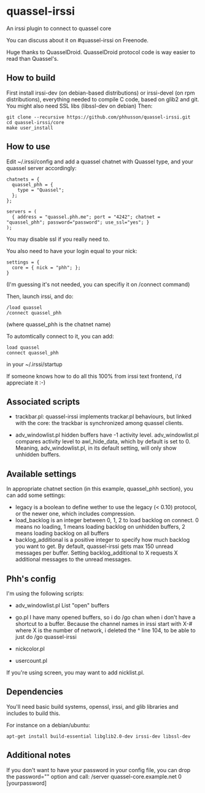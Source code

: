 quassel-irssi
=============

An irssi plugin to connect to quassel core

You can discuss about it on #quassel-irssi on Freenode.

Huge thanks to QuasselDroid. QuasselDroid protocol code is way easier to read than Quassel's.

How to build
------------

First install irssi-dev (on debian-based distributions) or irssi-devel (on rpm distributions),
everything needed to compile C code, based on glib2 and git. 
You might also need SSL libs (libssl-dev on debian)
Then:

    git clone --recursive https://github.com/phhusson/quassel-irssi.git
    cd quassel-irssi/core
    make user_install

How to use
----------

Edit ~/.irssi/config and add a quassel chatnet with Quassel type, and your quassel server accordingly:

    chatnets = {
      quassel_phh = {
        type = "Quassel";
      };
    };

    servers = (
      { address = "quassel.phh.me"; port = "4242"; chatnet = "quassel_phh"; password="password"; use_ssl="yes"; }
    );

You may disable ssl if you really need to.

You also need to have your login equal to your nick:

    settings = {
      core = { nick = "phh"; };
    }
  
(I'm guessing it's not needed, you can specifiy it on /connect command)

Then, launch irssi, and do:

    /load quassel
    /connect quassel_phh
  
(where quassel_phh is the chatnet name)

To automtically connect to it, you can add:

    load quassel
    connect quassel_phh
  
in your ~/.irssi/startup

If someone knows how to do all this 100% from irssi text frontend, i'd appreciate it :-)

Associated scripts
------------------

- trackbar.pl:
 quassel-irssi implements trackar.pl behaviours, but linked with the core:
 the trackbar is synchronized among quassel clients.

- adv_windowlist.pl
 hidden buffers have -1 activity level.
 adv_windowlist.pl compares activity level to awl_hide_data, which by default is set to 0.
 Meaning, adv_windowlist.pl, in its default setting, will only show unhidden buffers.


Available settings
------------------

In appropriate chatnet section (in this example, quassel_phh section), you can add some settings:
- legacy is a boolean to define wether to use the legacy (< 0.10) protocol, or the newer one, which includes compression.
- load_backlog is an integer between 0, 1, 2 to load backlog on connect.
 0 means no loading, 1 means loading backlog on unhidden buffers, 2 means loading backlog on all buffers
- backlog_additional is a positive integer to specify how much backlog you want to get.
 By default, quassel-irssi gets max 150 unread messages per buffer. Setting backlog_additional to X requests X additional messages to the unread messages.


Phh's config
------------

I'm using the following scripts:
- adv_windowlist.pl
 List "open" buffers
- go.pl
 I have many opened buffers, so i do /go chan when i don't have a shortcut to a buffer.
 Because the channel names in irssi start with X-# where X is the number of network,
 i deleted the ^ line 104, to be able to just do /go quassel-irssi

- nickcolor.pl
- usercount.pl

If you're using screen, you may want to add nicklist.pl.


Dependencies
------------

You'll need basic build systems, openssl, irssi, and glib libraries and includes to build this.

For instance on a debian/ubuntu:

    apt-get install build-essential libglib2.0-dev irssi-dev libssl-dev



Additional notes
----------------

If you don't want to have your password in your config file, you can drop the password="" option and call:
/server quassel-core.example.net 0 [yourpassword]

